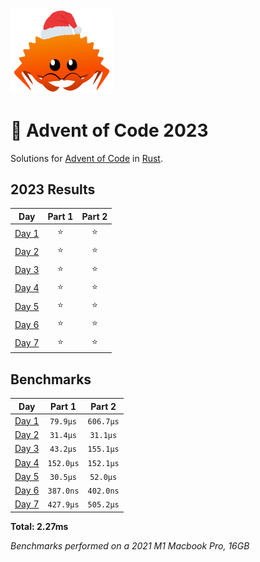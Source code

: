 <img src="./.assets/christmas_ferris.png" width="164">

# 🎄 Advent of Code 2023

Solutions for [Advent of Code](https://adventofcode.com/) in [Rust](https://www.rust-lang.org/).

<!--- advent_readme_stars table --->
## 2023 Results

| Day | Part 1 | Part 2 |
| :---: | :---: | :---: |
| [Day 1](https://adventofcode.com/2023/day/1) | ⭐ | ⭐ |
| [Day 2](https://adventofcode.com/2023/day/2) | ⭐ | ⭐ |
| [Day 3](https://adventofcode.com/2023/day/3) | ⭐ | ⭐ |
| [Day 4](https://adventofcode.com/2023/day/4) | ⭐ | ⭐ |
| [Day 5](https://adventofcode.com/2023/day/5) | ⭐ | ⭐ |
| [Day 6](https://adventofcode.com/2023/day/6) | ⭐ | ⭐ |
| [Day 7](https://adventofcode.com/2023/day/7) | ⭐ | ⭐ |
<!--- advent_readme_stars table --->

<!--- benchmarking table --->
## Benchmarks

| Day | Part 1 | Part 2 |
| :---: | :---: | :---:  |
| [Day 1](./src/bin/01.rs) | `79.9µs` | `606.7µs` |
| [Day 2](./src/bin/02.rs) | `31.4µs` | `31.1µs` |
| [Day 3](./src/bin/03.rs) | `43.2µs` | `155.1µs` |
| [Day 4](./src/bin/04.rs) | `152.0µs` | `152.1µs` |
| [Day 5](./src/bin/05.rs) | `30.5µs` | `52.0µs` |
| [Day 6](./src/bin/06.rs) | `387.0ns` | `402.0ns` |
| [Day 7](./src/bin/07.rs) | `427.9µs` | `505.2µs` |

**Total: 2.27ms**
<!--- benchmarking table --->
*Benchmarks performed on a 2021 M1 Macbook Pro, 16GB*

